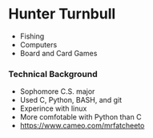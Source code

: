 # Hunter Turnbull

* Fishing
* Computers
* Board and Card Games

### Technical Background
* Sophomore C.S. major
* Used C, Python, BASH, and git
* Experince with linux
* More comfotable with Python than C
* https://www.cameo.com/mrfatcheeto
